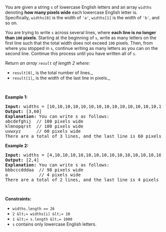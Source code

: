 You are given a string `` s `` of lowercase English letters and an array `` widths `` denoting __how many pixels wide__ each lowercase English letter is. Specifically, `` widths[0] `` is the width of `` 'a' ``, `` widths[1] `` is the width of `` 'b' ``, and so on.

You are trying to write `` s `` across several lines, where __each line is no longer than __`` 100 ``__ pixels__. Starting at the beginning of `` s ``, write as many letters on the first line such that the total width does not exceed `` 100 `` pixels. Then, from where you stopped in `` s ``, continue writing as many letters as you can on the second line. Continue this process until you have written all of `` s ``.

Return _an array _`` result ``_ of length 2 where:_

*   `` result[0] ``_ is the total number of lines._
*   `` result[1] ``_ is the width of the last line in pixels._

&nbsp;

__Example 1:__

<pre>
<strong>Input:</strong> widths = [10,10,10,10,10,10,10,10,10,10,10,10,10,10,10,10,10,10,10,10,10,10,10,10,10,10], s = "abcdefghijklmnopqrstuvwxyz"
<strong>Output:</strong> [3,60]
<strong>Explanation:</strong> You can write s as follows:
abcdefghij  // 100 pixels wide
klmnopqrst  // 100 pixels wide
uvwxyz      // 60 pixels wide
There are a total of 3 lines, and the last line is 60 pixels wide.</pre>

__Example 2:__

<pre>
<strong>Input:</strong> widths = [4,10,10,10,10,10,10,10,10,10,10,10,10,10,10,10,10,10,10,10,10,10,10,10,10,10], s = "bbbcccdddaaa"
<strong>Output:</strong> [2,4]
<strong>Explanation:</strong> You can write s as follows:
bbbcccdddaa  // 98 pixels wide
a            // 4 pixels wide
There are a total of 2 lines, and the last line is 4 pixels wide.</pre>

&nbsp;

__Constraints:__

*   `` widths.length == 26 ``
*   `` 2 &lt;= widths[i] &lt;= 10 ``
*   `` 1 &lt;= s.length &lt;= 1000 ``
*   `` s `` contains only lowercase English letters.